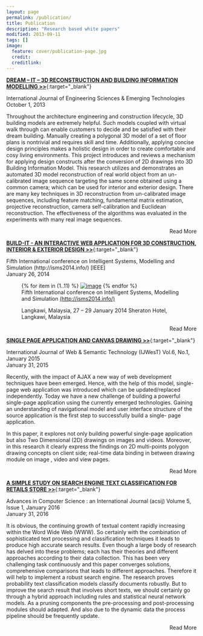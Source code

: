 ```yaml
---
layout: page
permalink: /publication/
title: Publication
description: "Research based white papers"
modified: 2013-09-11
tags: []
image:
  feature: cover/publication-page.jpg
  credit: 
  creditlink: 
---
```


[**DREAM – IT – 3D RECONSTRUCTION AND BUILDING INFORMATION MODELLING >>**](http://www.ijeset.com/volume-6-issue-2.html){:target="_blank"} 

<div class="publication-header-conference">International Journal of Engineering Sciences & Emerging Technologies</div>
<div class="publication-date">October 1, 2013</div>
<div class="publication-header"></div>
<div class="read-more-content">
<p>
Throughout the architecture engineering and construction lifecycle, 3D building models are extremely helpful. Such models coupled with virtual walk through can enable customers to decide and be satisfied with their dream building. Manually creating a polygonal 3D model of a set of floor plans is nontrivial and requires skill and time. Additionally, applying concise design principles makes a holistic design in order to create comfortable and cosy living environments. This project introduces and reviews a mechanism for applying design constructs after the conversion of 2D drawings into 3D Building Information Model. This research utilizes and demonstrates an automated 3D model reconstruction of real world object from an un-calibrated image sequence targeting the 
same scene obtained using a common camera; which can be used for interior and exterior design. There are many key techniques in 3D reconstruction from un-calibrated image sequences, including feature matching, fundamental matrix estimation, projective reconstruction, camera self-calibration and Euclidean reconstruction. The effectiveness of the algorithms was evaluated in the experiments with many real image sequences.
</P>
</div>
<div markdown="0" class="read-more-toggle" align="right"><a class="btn">Read More</a></div>



[**BUILD-IT - AN INTERACTIVE WEB APPLICATION FOR 3D CONSTRUCTION, INTERIOR & EXTERIOR DESIGN >>**](http://ieeexplore.ieee.org/xpl/articleDetails.jsp?reload=true&arnumber=7280915){:target="_blank"} 

<div class="publication-header-conference">Fifth International conference on Intelligent Systems, Modelling and Simulation (http://isms2014.info/) [IEEE]</div>
<div>January 26, 2014</div>
<div class="publication-header"></div>
<div class="read-more-content">
<p> 
<figure class="third">
	{% for item in (1..11) %}
	<a href="{{ site.url }}/images/publication/{{ item }}.jpg"><img src="{{ site.url }}/images/publication/{{ item }}.jpg" alt="image"></a>
	{% endfor %}
	<figcaption>Fifth International conference on
Intelligent Systems, Modelling and Simulation <a href="http://isms2014.info/" target="_blank">(http://isms2014.info/)</a> 

Langkawi, Malaysia, 27 – 29 January 2014
Sheraton Hotel, Langkawi, Malaysia</figcaption>
</figure>
</P>
</div>
<div markdown="0" class="read-more-toggle" align="right"><a class="btn">Read More</a></div>

[**SINGLE PAGE APPLICATION AND CANVAS DRAWING >>**](http://arxiv.org/abs/1502.03530){:target="_blank"} 

<div class="publication-header-conference">International Journal of Web & Semantic Technology (IJWesT) Vol.6, No.1, January 2015</div>
<div class="publication-date">January 31, 2015</div>
<div class="publication-header"></div>
<div class="read-more-content">
<p>
Recently, with the impact of AJAX a new way of web development techniques have been emerged. Hence, with the help of this model, single-page web application was introduced which can be updated/replaced independently. Today we have a new challenge of building a powerful single-page application using the currently emerged technologies. Gaining an understanding of navigational model and user interface structure of the source application is the first step to successfully build a single- page application. 

In this paper, it explores not only building powerful single-page application but also Two Dimensional (2D) drawings on images and videos. Moreover, in this research it clearly express the findings on 2D multi-points polygon drawing concepts on client side;  real-time data binding in between drawing module on image , video and view pages.
</P>
</div>
<div markdown="0" class="read-more-toggle" align="right"><a class="btn">Read More</a></div>

[**A SIMPLE STUDY ON SEARCH ENGINE TEXT CLASSIFICATION FOR RETAILS STORE >>**](http://www.acsij.org/acsij/article/view/415){:target="_blank"} 

<div class="publication-header-conference">Advances in Computer Science : an International Journal (acsij) Volume 5, Issue 1, January 2016 </div>
<div class="publication-date">January 31, 2016</div>
<div class="publication-header"></div>
<div class="read-more-content">
<p>
It is obvious, the continuing growth of textual content rapidly increasing within the Word Wide Web (WWW). So certainly with the combination of sophisticated text processing and classification techniques it leads to produce high accurate search results. Even though a large body of research has delved into these problems; each has their theories and different approaches according to their data collection. This has been very challenging task continuously and this paper converges solutions, comprehensive comparisons that leads to different approaches. Therefore it will help to implement a robust search engine.  The research proves probability text classification models classify documents robustly. But to improve the search result that involves short texts, we should certainly go through a hybrid approach including rules and statistical neural network models. As a pruning components the pre-processing and post-processing modules should adapted. And also due to the dynamic data the process pipeline should be frequently update.
</P>
</div>
<div markdown="0" class="read-more-toggle" align="right"><a class="btn">Read More</a></div>


<style type="text/css">
/*.read-more-toggle .btn{
	padding: 3px;
	font-size: 12px;
}*/

.hide {
  display: none;
}

</style>
<script src="{{ site.url }}/assets/js/vendor/jquery-1.9.1.min.js"></script>
<script type="text/javascript">
// Hide the extra content initially, using JS so that if JS is disabled, no problemo.
$('.read-more-content').addClass('hide');

// Set up the toggle.
$('.read-more-toggle').on('click', function() {
	if(!$(this).prev('.read-more-content').is(":visible")){
		$('.read-more-content').addClass('hide');
	}
   
   $(this).prev('.read-more-content').toggleClass('hide');

   $('html, body').animate({
    	scrollTop: $(this).prev('.read-more-content').offset().top
	}, 2000);
});
</script>